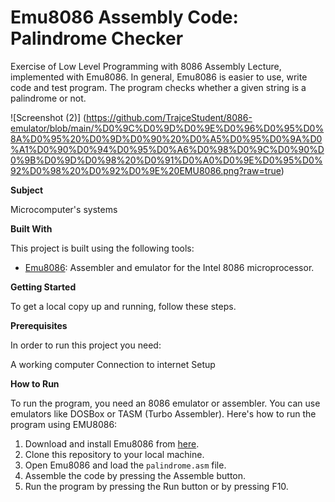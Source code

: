 # Emu8086 Assembly Code: Palindrome Checker

Exercise of Low Level Programming with 8086 Assembly Lecture, implemented with Emu8086.
In general, Emu8086 is easier to use, write code and test program. 
The program checks whether a given string is a palindrome or not.

![Screenshot (2)] (https://github.com/TrajceStudent/8086-emulator/blob/main/%D0%9C%D0%9D%D0%9E%D0%96%D0%95%D0%8A%D0%95%20%D0%9D%D0%90%20%D0%A5%D0%95%D0%9A%D0%A1%D0%90%D0%94%D0%95%D0%A6%D0%98%D0%9C%D0%90%D0%9B%D0%9D%D0%98%20%D0%91%D0%A0%D0%9E%D0%95%D0%92%D0%98%20%D0%92%D0%9E%20EMU8086.png?raw=true) 

**Subject**

Microcomputer's systems

**Built With**

This project is built using the following tools:

- [Emu8086](https://emu8086-microprocessor-emulator.en.softonic.com/): Assembler and emulator for the Intel 8086 microprocessor.

**Getting Started**

To get a local copy up and running, follow these steps.

**Prerequisites**

In order to run this project you need:

A working computer
Connection to internet
Setup

**How to Run**

To run the program, you need an 8086 emulator or assembler. You can use emulators like DOSBox or TASM (Turbo Assembler). Here's how to run the program using EMU8086:

1. Download and install Emu8086 from [here](https://emu8086-microprocessor-emulator.en.softonic.com/).
2. Clone this repository to your local machine.
3. Open Emu8086 and load the `palindrome.asm` file.
4. Assemble the code by pressing the Assemble button.
5. Run the program by pressing the Run button or by pressing F10.





